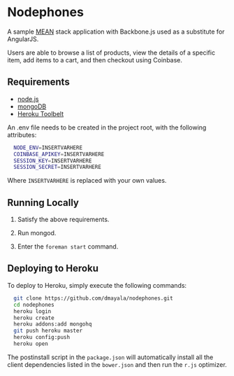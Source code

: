 # Nodephones 

A sample [MEAN](http://blog.mongodb.org/post/49262866911/the-mean-stack-mongodb-expressjs-angularjs-and) stack application with Backbone.js used as a substitute for AngularJS.

Users are able to browse a list of products, view the details of a specific item, add items to a cart, and then checkout using Coinbase.

## Requirements
  - [node.js](http://nodejs.org/)
  - [mongoDB](http://www.mongodb.org/)
  - [Heroku Toolbelt](https://toolbelt.heroku.com/)

An .env file needs to be created in the project root, with the following attributes:

```sh
  NODE_ENV=INSERTVARHERE
  COINBASE_APIKEY=INSERTVARHERE
  SESSION_KEY=INSERTVARHERE
  SESSION_SECRET=INSERTVARHERE
``` 

Where ```INSERTVARHERE``` is replaced with your own values.

## Running Locally
  1. Satisfy the above requirements.

  2. Run mongod.

  3. Enter the ```foreman start``` command.

## Deploying to Heroku
To deploy to Heroku, simply execute the following commands:

```sh
  git clone https://github.com/dmayala/nodephones.git
  cd nodephones
  heroku login
  heroku create
  heroku addons:add mongohq 
  git push heroku master
  heroku config:push
  heroku open
``` 

The postinstall script in the ```package.json``` will automatically install all the client dependencies listed in the ```bower.json``` and then run the ```r.js``` optimizer.


